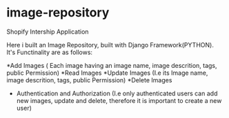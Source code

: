 # image-repository
Shopify Intership Application

Here i built an Image Repository, built with Django Framework(PYTHON).  It's Functinality are as follows:

*Add Images ( Each image having an image name, image descrition, tags, public Permission)
*Read Images
*Update Images (I.e its Image name,  image descrition, tags, public Permission)
*Delete Images 
* Authentication and Authorization (I.e only authenticated users can add new images, update and delete, therefore it is important to create a new user)

